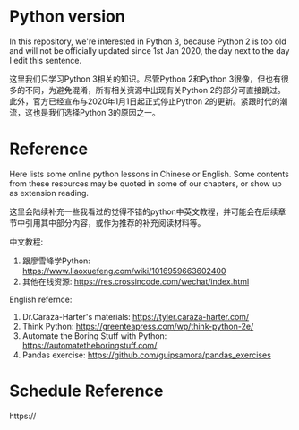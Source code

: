 # Python version 

In this repository, we're interested in Python 3, because Python 2 is too old and will not be officially updated since 1st Jan 2020, the day next to the day I edit this sentence.

这里我们只学习Python 3相关的知识。尽管Python 2和Python 3很像，但也有很多的不同，为避免混淆，所有相关资源中出现有关Python 2的部分可直接跳过。此外，官方已经宣布与2020年1月1日起正式停止Python 2的更新。紧跟时代的潮流，这也是我们选择Python 3的原因之一。

# Reference

Here lists some online python lessons in Chinese or English. Some contents from these resources may be quoted in some of our chapters, or show up as extension reading.

这里会陆续补充一些我看过的觉得不错的python中英文教程，并可能会在后续章节中引用其中部分内容，或作为推荐的补充阅读材料等。

中文教程:

1. 跟廖雪峰学Python: https://www.liaoxuefeng.com/wiki/1016959663602400
2. 其他在线资源: https://res.crossincode.com/wechat/index.html

English refernce:

1. Dr.Caraza-Harter's materials: https://tyler.caraza-harter.com/
2. Think Python: https://greenteapress.com/wp/think-python-2e/
3. Automate the Boring Stuff with Python: https://automatetheboringstuff.com/
4. Pandas exercise: https://github.com/guipsamora/pandas_exercises

# Schedule Reference

https://
